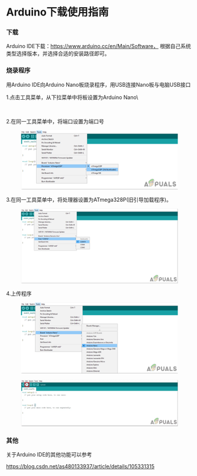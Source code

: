 # Arduino下载使用指南

### 下载

Arduino IDE下载：https://www.arduino.cc/en/Main/Software， 根据自己系统类型选择版本，并选择合适的安装路径即可。

### 烧录程序

用Arduino IDE向Arduino Nano板烧录程序，用USB连接Nano板与电脑USB接口

1.点击工具菜单，从下拉菜单中将板设置为Arduino Nano\


<figure><img src="https://files.gitbook.com/v0/b/gitbook-x-prod.appspot.com/o/spaces%2FZxeMQfMZX2oMRKHn9QX1%2Fuploads%2FspXQAwEPCsD4ME5KVazl%2Fnano-3.png?alt=media&#x26;token=01995d90-6ffd-426b-af34-4644e5038113" alt=""><figcaption></figcaption></figure>

2.在同一工具菜单中，将端口设置为端口号

<figure><img src="../.gitbook/assets/image.png" alt=""><figcaption></figcaption></figure>

3.在同一工具菜单中，将处理器设置为ATmega328P(旧引导加载程序)。

<figure><img src="../.gitbook/assets/setting-port-5.png" alt=""><figcaption></figcaption></figure>

4.上传程序

<figure><img src="../.gitbook/assets/nano-3.png" alt=""><figcaption></figcaption></figure>

<figure><img src="../.gitbook/assets/upload-6 (1).png" alt=""><figcaption></figcaption></figure>

### 其他

关于Arduino IDE的其他功能可以参考

https://blog.csdn.net/as480133937/article/details/105331315
